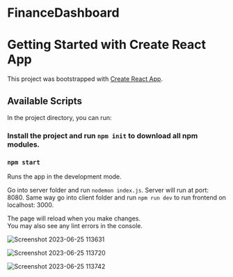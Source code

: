 # FinanceDashboard

# Getting Started with Create React App

This project was bootstrapped with [Create React App](https://github.com/facebook/create-react-app).

## Available Scripts

In the project directory, you can run:

### Install the project and run `npm init` to download all npm modules.

### `npm start`

Runs the app in the development mode.

Go into server folder and run `nodemon index.js`. Server will run at port: 8080.
Same way go into client folder and run `npm run dev` to run frontend on localhost: 3000.

The page will reload when you make changes.\
You may also see any lint errors in the console.


![Screenshot 2023-06-25 113631](https://github.com/NikhilDinesan11/FinanceDashboard/assets/44225486/3ee1d692-ea92-44ee-b90e-457fa9b52e82)


![Screenshot 2023-06-25 113720](https://github.com/NikhilDinesan11/FinanceDashboard/assets/44225486/82847cc0-3031-45dc-8a39-2ba0085c97f4)

![Screenshot 2023-06-25 113742](https://github.com/NikhilDinesan11/FinanceDashboard/assets/44225486/5ad1bcb2-8c88-4092-8fb2-014436b2046c)
